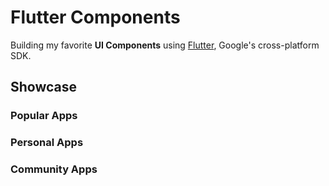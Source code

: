 # Flutter Components

Building my favorite **UI Components** using [Flutter](https://flutter.dev/), Google's cross-platform SDK.

## Showcase

### Popular Apps

### Personal Apps

### Community Apps
